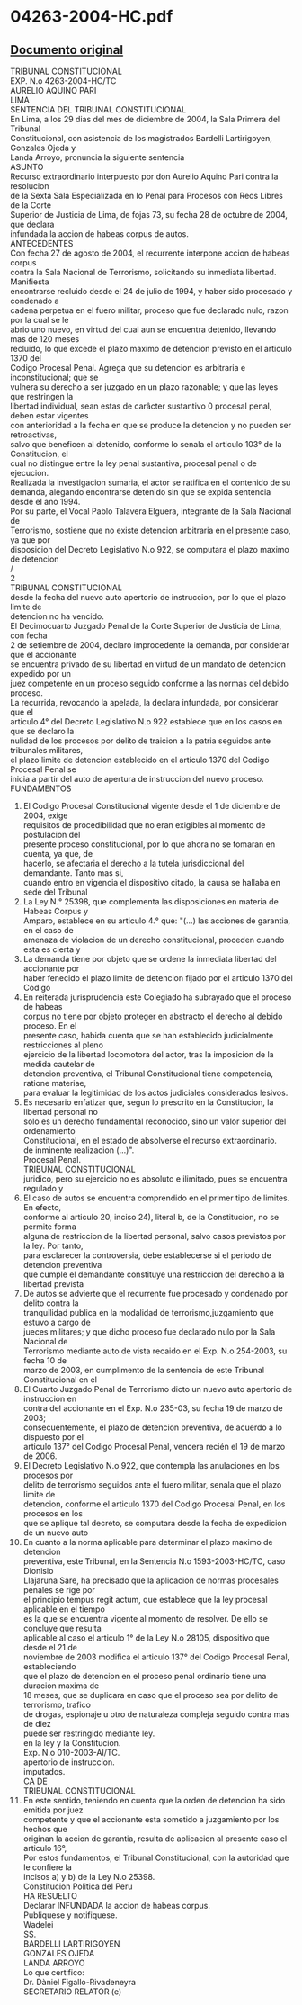 
04263-2004-HC.pdf
=================
  
[Documento original](https://tc.gob.pe/jurisprudencia/2005/04263-2004-HC.pdf)  
---  
TRIBUNAL CONSTITUCIONAL  
EXP. N.o 4263-2004-HC/TC  
AURELIO AQUINO PARI  
LIMA  
SENTENCIA DEL TRIBUNAL CONSTITUCIONAL  
En Lima, a los 29 dias del mes de diciembre de 2004, la Sala Primera del Tribunal  
Constitucional, con asistencia de los magistrados Bardelli Lartirigoyen, Gonzales Ojeda y  
Landa Arroyo, pronuncia la siguiente sentencia  
ASUNTO  
Recurso extraordinario interpuesto por don Aurelio Aquino Pari contra la resolucion  
de la Sexta Sala Especializada en lo Penal para Procesos con Reos Libres de la Corte  
Superior de Justicia de Lima, de fojas 73, su fecha 28 de octubre de 2004, que declara  
infundada la accion de habeas corpus de autos.  
ANTECEDENTES  
Con fecha 27 de agosto de 2004, el recurrente interpone accion de habeas corpus  
contra la Sala Nacional de Terrorismo, solicitando su inmediata libertad. Manifiesta  
encontrarse recluido desde el 24 de julio de 1994, y haber sido procesado y condenado a  
cadena perpetua en el fuero militar, proceso que fue declarado nulo, razon por la cual se le  
abrio uno nuevo, en virtud del cual aun se encuentra detenido, llevando mas de 120 meses  
recluido, lo que excede el plazo maximo de detencion previsto en el articulo 1370 del  
Codigo Procesal Penal. Agrega que su detencion es arbitraria e inconstitucional; que se  
vulnera su derecho a ser juzgado en un plazo razonable; y que las leyes que restringen la  
libertad individual, sean estas de carâcter sustantivo 0 procesal penal, deben estar vigentes  
con anterioridad a la fecha en que se produce la detencion y no pueden ser retroactivas,  
salvo que beneficen al detenido, conforme lo senala el articulo 103° de la Constitucion, el  
cual no distingue entre la ley penal sustantiva, procesal penal o de ejecucion.  
Realizada la investigacion sumaria, el actor se ratifica en el contenido de su  
demanda, alegando encontrarse detenido sin que se expida sentencia desde el ano 1994.  
Por su parte, el Vocal Pablo Talavera Elguera, integrante de la Sala Nacional de  
Terrorismo, sostiene que no existe detencion arbitraria en el presente caso, ya que por  
disposicion del Decreto Legislativo N.o 922, se computara el plazo maximo de detencion  
/  
2  
TRIBUNAL CONSTITUCIONAL  
desde la fecha del nuevo auto apertorio de instruccion, por lo que el plazo limite de  
detencion no ha vencido.  
El Decimocuarto Juzgado Penal de la Corte Superior de Justicia de Lima, con fecha  
2 de setiembre de 2004, declaro improcedente la demanda, por considerar que el accionante  
se encuentra privado de su libertad en virtud de un mandato de detencion expedido por un  
juez competente en un proceso seguido conforme a las normas del debido proceso.  
La recurrida, revocando la apelada, la declara infundada, por considerar que el  
articulo 4° del Decreto Legislativo N.o 922 establece que en los casos en que se declaro la  
nulidad de los procesos por delito de traicion a la patria seguidos ante tribunales militares,  
el plazo limite de detencion establecido en el articulo 1370 del Codigo Procesal Penal se  
inicia a partir del auto de apertura de instruccion del nuevo proceso.  
FUNDAMENTOS  
1. El Codigo Procesal Constitucional vigente desde el 1 de diciembre de 2004, exige  
requisitos de procedibilidad que no eran exigibles al momento de postulacion del  
presente proceso constitucional, por lo que ahora no se tomaran en cuenta, ya que, de  
hacerlo, se afectaria el derecho a la tutela jurisdiccional del demandante. Tanto mas si,  
cuando entro en vigencia el dispositivo citado, la causa se hallaba en sede del Tribunal  
2. La Ley N.° 25398, que complementa las disposiciones en materia de Habeas Corpus y  
Amparo, establece en su articulo 4.° que: "(...) las acciones de garantia, en el caso de  
amenaza de violacion de un derecho constitucional, proceden cuando esta es cierta y  
3. La demanda tiene por objeto que se ordene la inmediata libertad del accionante por  
haber fenecido el plazo limite de detencion fijado por el articulo 1370 del Codigo  
4. En reiterada jurisprudencia este Colegiado ha subrayado que el proceso de habeas  
corpus no tiene por objeto proteger en abstracto el derecho al debido proceso. En el  
presente caso, habida cuenta que se han establecido judicialmente restricciones al pleno  
ejercicio de la libertad locomotora del actor, tras la imposicion de la medida cautelar de  
detencion preventiva, el Tribunal Constitucional tiene competencia, ratione materiae,  
para evaluar la legitimidad de los actos judiciales considerados lesivos.  
5. Es necesario enfatizar que, segun lo prescrito en la Constitucion, la libertad personal no  
solo es un derecho fundamental reconocido, sino un valor superior del ordenamiento  
Constitucional, en el estado de absolverse el recurso extraordinario.  
de inminente realizacion (...)".  
Procesal Penal.  
TRIBUNAL CONSTITUCIONAL  
juridico, pero su ejercicio no es absoluto e ilimitado, pues se encuentra regulado y  
6. El caso de autos se encuentra comprendido en el primer tipo de limites. En efecto,  
conforme al articulo 20, inciso 24), literal b, de la Constitucion, no se permite forma  
alguna de restriccion de la libertad personal, salvo casos previstos por la ley. Por tanto,  
para esclarecer la controversia, debe establecerse si el periodo de detencion preventiva  
que cumple el demandante constituye una restriccion del derecho a la libertad prevista  
7. De autos se advierte que el recurrente fue procesado y condenado por delito contra la  
tranquilidad publica en la modalidad de terrorismo,juzgamiento que estuvo a cargo de  
jueces militares; y que dicho proceso fue declarado nulo por la Sala Nacional de  
Terrorismo mediante auto de vista recaido en el Exp. N.o 254-2003, su fecha 10 de  
marzo de 2003, en cumplimento de la sentencia de este Tribunal Constitucional en el  
8. El Cuarto Juzgado Penal de Terrorismo dicto un nuevo auto apertorio de instruccion en  
contra del accionante en el Exp. N.o 235-03, su fecha 19 de marzo de 2003;  
consecuentemente, el plazo de detencion preventiva, de acuerdo a lo dispuesto por el  
articulo 137° del Codigo Procesal Penal, vencera recién el 19 de marzo de 2006.  
9. El Decreto Legislativo N.o 922, que contempla las anulaciones en los procesos por  
delito de terrorismo seguidos ante el fuero militar, senala que el plazo limite de  
detencion, conforme el articulo 1370 del Codigo Procesal Penal, en los procesos en los  
que se aplique tal decreto, se computara desde la fecha de expedicion de un nuevo auto  
10. En cuanto a la norma aplicable para determinar el plazo maximo de detencion  
preventiva, este Tribunal, en la Sentencia N.o 1593-2003-HC/TC, caso Dionisio  
Llajaruna Sare, ha precisado que la aplicacion de normas procesales penales se rige por  
el principio tempus regit actum, que establece que la ley procesal aplicable en el tiempo  
es la que se encuentra vigente al momento de resolver. De ello se concluye que resulta  
aplicable al caso el articulo 1° de la Ley N.o 28105, dispositivo que desde el 21 de  
noviembre de 2003 modifica el articulo 137° del Codigo Procesal Penal, estableciendo  
que el plazo de detencion en el proceso penal ordinario tiene una duracion maxima de  
18 meses, que se duplicara en caso que el proceso sea por delito de terrorismo, trafico  
de drogas, espionaje u otro de naturaleza compleja seguido contra mas de diez  
puede ser restringido mediante ley.  
en la ley y la Constitucion.  
Exp. N.o 010-2003-AI/TC.  
apertorio de instruccion.  
imputados.  
CA DE  
TRIBUNAL CONSTITUCIONAL  
11. En este sentido, teniendo en cuenta que la orden de detencion ha sido emitida por juez  
competente y que el accionante esta sometido a juzgamiento por los hechos que  
originan la accion de garantia, resulta de aplicacion al presente caso el articulo 16°,  
Por estos fundamentos, el Tribunal Constitucional, con la autoridad que le confiere la  
incisos a) y b) de la Ley N.o 25398.  
Constitucion Politica del Peru  
HA RESUELTO  
Declarar INFUNDADA la accion de habeas corpus.  
Publiquese y notifiquese.  
Wadelei  
SS.  
BARDELLI LARTIRIGOYEN  
GONZALES OJEDA  
LANDA ARROYO  
Lo que certifico:  
Dr. Dàniel Figallo-Rivadeneyra  
SECRETARIO RELATOR (e)